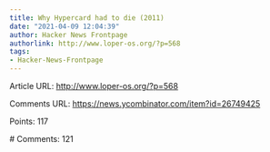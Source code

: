 ```yaml
---
title: Why Hypercard had to die (2011)
date: "2021-04-09 12:04:39"
author: Hacker News Frontpage
authorlink: http://www.loper-os.org/?p=568
tags:
- Hacker-News-Frontpage
---
```


<p>Article URL: <a href="http://www.loper-os.org/?p=568">http://www.loper-os.org/?p=568</a></p>
<p>Comments URL: <a href="https://news.ycombinator.com/item?id=26749425">https://news.ycombinator.com/item?id=26749425</a></p>
<p>Points: 117</p>
<p># Comments: 121</p>
